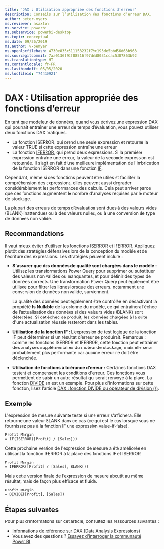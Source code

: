 ```yaml
---
title: 'DAX : Utilisation appropriée des fonctions d’erreur'
description: Conseils sur l’utilisation des fonctions d’erreur DAX.
author: peter-myers
ms.reviewer: asaxton
ms.service: powerbi
ms.subservice: powerbi-desktop
ms.topic: conceptual
ms.date: 09/26/2019
ms.author: v-pemyer
ms.openlocfilehash: 4730e835c511153232f79c193de5bbd56d63b963
ms.sourcegitcommit: 7aa0136f93f88516f97ddd8031ccac5d07863b92
ms.translationtype: HT
ms.contentlocale: fr-FR
ms.lasthandoff: 05/05/2020
ms.locfileid: "74410921"
---
```

# <a name="dax-appropriate-use-of-error-functions"></a>DAX : Utilisation appropriée des fonctions d’erreur

En tant que modeleur de données, quand vous écrivez une expression DAX qui pourrait entraîner une erreur de temps d’évaluation, vous pouvez utiliser deux fonctions DAX pratiques.

- La fonction [ISERROR](/dax/iserror-function-dax), qui prend une seule expression et retourne la valeur TRUE si cette expression entraîne une erreur.
- La fonction [IFERROR](/dax/iferror-function-dax), qui prend deux expressions. Si la première expression entraîne une erreur, la valeur de la seconde expression est retournée. Il s’agit en fait d’une meilleure implémentation de l'imbrication de la fonction ISERROR dans une fonction [IF](/dax/if-function-dax).

Cependant, même si ces fonctions peuvent être utiles et faciliter la compréhension des expressions, elles peuvent aussi dégrader considérablement les performances des calculs. Cela peut arriver parce que ces fonctions augmentent le nombre d'analyses requises par le moteur de stockage.

La plupart des erreurs de temps d’évaluation sont dues à des valeurs vides (BLANK) inattendues ou à des valeurs nulles, ou à une conversion de type de données non valide.

## <a name="recommendations"></a>Recommandations

Il vaut mieux éviter d'utiliser les fonctions ISERROR et IFERROR. Appliquez plutôt des stratégies défensives lors de la conception du modèle et de l'écriture des expressions. Les stratégies peuvent inclure :

- **S'assurer que des données de qualité sont chargées dans le modèle :** Utilisez les transformations Power Query pour supprimer ou substituer des valeurs non valides ou manquantes, et pour définir des types de données corrects. Une transformation Power Query peut également être utilisée pour filtrer les lignes lorsque des erreurs, notamment une conversion de données non valide, surviennent.

    La qualité des données peut également être contrôlée en désactivant la propriété **Is Nullable** de la colonne du modèle, ce qui entraînera l’échec de l’actualisation des données si des valeurs vides (BLANK) sont détectées. Si cet échec se produit, les données chargées à la suite d'une actualisation réussie resteront dans les tables.
- **Utilisation de la fonction IF :** L’expression de test logique de la fonction IF peut déterminer si un résultat d’erreur se produirait. Remarque : comme les fonctions ISERROR et IFERROR, cette fonction peut entraîner des analyses supplémentaires du moteur de stockage, mais elle sera probablement plus performante car aucune erreur ne doit être déclenchée.
- **Utilisation de fonctions à tolérance d’erreur :** Certaines fonctions DAX testent et compensent les conditions d'erreur. Ces fonctions vous permettent de saisir un autre résultat qui serait renvoyé à la place. La fonction [DIVIDE](/dax/divide-function-dax) en est un exemple. Pour plus d'informations sur cette fonction, lisez l’article [DAX : fonction DIVIDE ou opérateur de division (/)](dax-divide-function-operator.md).

## <a name="example"></a>Exemple

L'expression de mesure suivante teste si une erreur s’affichera. Elle retourne une valeur BLANK dans ce cas (ce qui est le cas lorsque vous ne fournissez pas à la fonction IF une expression value-if-false).

```dax
Profit Margin
= IF(ISERROR([Profit] / [Sales]))
```

Cette prochaine version de l'expression de mesure a été améliorée en utilisant la fonction IFERROR à la place des fonctions IF et ISERROR.

```dax
Profit Margin
= IFERROR([Profit] / [Sales], BLANK())
```

Mais cette version finale de l’expression de mesure aboutit au même résultat, mais de façon plus efficace et fluide.

```dax
Profit Margin
= DIVIDE([Profit], [Sales])
```

## <a name="next-steps"></a>Étapes suivantes

Pour plus d’informations sur cet article, consultez les ressources suivantes :

- [Informations de référence sur DAX (Data Analysis Expressions)](/dax/)
- Vous avez des questions ? [Essayez d’interroger la communauté Power BI](https://community.powerbi.com/)
